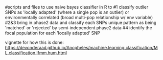 #scripts and files to use naive bayes classifier in R to #1 classify outlier SNPs as 'locally adapted' (where a single pop is an outlier) or environmentally correlated (broad multi-pop relationship w/ env variable) #2&3 bring in phase2 data and classify each SNPs unique pattern as being 'matched' or 'rejected' by semi-independent phase2 data #4 identify the focal population for each 'locally adapted' SNP

vignette for how this is done: https://devonderaad.github.io/Anopheles/machine.learning.classification/ML.classification.lfmm.hum.html
